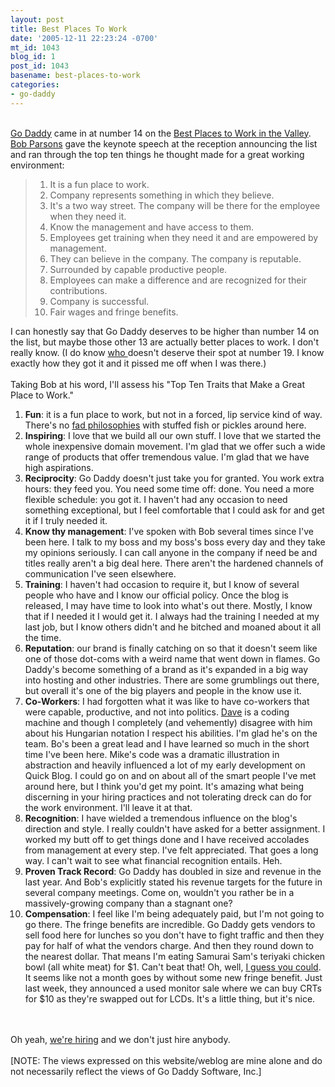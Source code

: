 ```yaml
---
layout: post
title: Best Places To Work
date: '2005-12-11 22:23:24 -0700'
mt_id: 1043
blog_id: 1
post_id: 1043
basename: best-places-to-work
categories:
- go-daddy
---
```

<br /><a href="http://www.godaddy.com/">Go Daddy</a> came in at number 14 on the <a href="http://www.bestcompaniesaz.com/bestcompanies.aspx">Best Places to Work in the Valley</a>. <a href="http://www.bobparsons.com/">Bob Parsons</a> gave the keynote speech at the reception announcing the list and ran through the top ten things he thought made for a great working environment:<blockquote><ol><li>It is a fun place to work.</li><li>Company represents something in which they believe.</li><li>It's a two way street. The company will be there for the employee when they need it.</li><li>Know the management and have access to them.</li><li>Employees get training when they need it and are empowered by management.</li><li>They can believe in the company. The company is reputable.</li><li>Surrounded by capable productive people.</li><li>Employees can make a difference and are recognized for their contributions.</li><li>Company is successful.</li><li>Fair wages and fringe benefits.</li></ol></blockquote>I can honestly say that Go Daddy deserves to be higher than number 14 on the list, but maybe those other 13 are actually better places to work. I don't really know. (I do know <a href="https://www.desertschools.org/dsfcu/ds/pressRoomDetail/0,1664,72,00.html">who </a> doesn't deserve their spot at number 19. I know exactly how they got it and it pissed me off when I was there.)<br /><br />Taking Bob at his word, I'll assess his "Top Ten Traits that Make a Great Place to Work."<ol><li><strong>Fun</strong>: it is a fun place to work, but not in a forced, lip service kind of way. There's no <a href="http://www.charthouse.com/">fad philosophies</a> with stuffed fish or pickles around here.</li><li><strong>Inspiring</strong>: I love that we build all our own stuff. I love that we started the whole inexpensive domain movement. I'm glad that we offer such a wide range of products that offer tremendous value. I'm glad that we have high aspirations.</li><li><strong>Reciprocity</strong>: Go Daddy doesn't just take you for granted. You work extra hours: they feed you. You need some time off: done. You need a more flexible schedule: you got it. I haven't had any occasion to need something exceptional, but I feel comfortable that I could ask for and get it if I truly needed it.</li><li><strong>Know thy management</strong>: I've spoken with Bob several times since I've been here. I talk to my boss and my boss's boss every day and they take my opinions seriously. I can call anyone in the company if need be and titles really aren't a big deal here. There aren't the hardened channels of communication I've seen elsewhere.</li><li><strong>Training</strong>: I haven't had occasion to require it, but I know of several people who have and I know our official policy. Once the blog is released, I may have time to look into what's out there. Mostly, I know that if I needed it I would get it. I always had the training I needed at my last job, but I know others didn't and he bitched and moaned about it all the time.</li><li><strong>Reputation</strong>: our brand is finally catching on so that it doesn't seem like one of those dot-coms with a weird name that went down in flames. Go Daddy's become something of a brand as it's expanded in a big way into hosting and other industries. There are some grumblings out there, but overall it's one of the big players and people in the know use it.</li><li><strong>Co-Workers</strong>: I had forgotten what it was like to have co-workers that were capable, productive, and not into politics. <a href="http://bikercoder.blogspot.com/">Dave</a> is a coding machine and though I completely (and vehemently) disagree with him about his Hungarian notation I respect his abilities. I'm glad he's on the team. Bo's been a great lead and I have learned so much in the short time I've been here. Mike's code was a dramatic illustration in abstraction and heavily influenced a lot of my early development on Quick Blog. I could go on and on about all of the smart people I've met around here, but I think you'd get my point. It's amazing what being discerning in your hiring practices and not tolerating dreck can do for the work environment. I'll leave it at that.</li><li><strong>Recognition</strong>: I have wielded a tremendous influence on the blog's direction and style. I really couldn't have asked for a better assignment. I worked my butt off to get things done and I have received accolades from management at every step. I've felt appreciated. That goes a long way. I can't wait to see what financial recognition entails. Heh.</li><li><strong>Proven Track Record</strong>: Go Daddy has doubled in size and revenue in the last year. And Bob's explicitly stated his revenue targets for the future in several company meetings. Come on, wouldn't you rather be in a massively-growing company than a stagnant one?</li><li><strong>Compensation</strong>: I feel like I'm being adequately paid, but I'm not going to go there. The fringe benefits are incredible. Go Daddy gets vendors to sell food here for lunches so you don't have to fight traffic and then they pay for half of what the vendors charge. And then they round down to the nearest dollar. That means I'm eating Samurai Sam's teriyaki chicken bowl (all white meat) for $1. Can't beat that! Oh, well, <a href="http://www.techcrunch.com/2005/11/04/google-lunch/">I guess you could</a>. It seems like not a month goes by without some new fringe benefit. Just last week, they announced a used monitor sale where we can buy CRTs for $10 as they're swapped out for LCDs. It's a little thing, but it's nice.</li></ol><br /><br />Oh yeah, <a href="http://www.godaddyjobs.com/">we're hiring</a> and we don't just hire anybody.<br /><br />[NOTE: The views expressed on this website/weblog are mine alone and do not necessarily reflect the views of Go Daddy Software, Inc.]<br /><br /><br />
